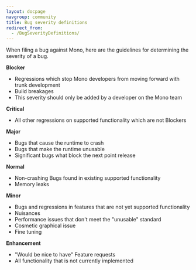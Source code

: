 ```yaml
---
layout: docpage
navgroup: community
title: Bug severity definitions
redirect_from:
  - /BugSeverityDefinitions/
---
```


When filing a bug against Mono, here are the guidelines for determining the severity of a bug.

 **Blocker**

-   Regressions which stop Mono developers from moving forward with trunk development
-   Build breakages
-   This severity should only be added by a developer on the Mono team

 **Critical**

-   All other regressions on supported functionality which are not Blockers

 **Major**

-   Bugs that cause the runtime to crash
-   Bugs that make the runtime unusable
-   Significant bugs what block the next point release

 **Normal**

-   Non-crashing Bugs found in existing supported functionality
-   Memory leaks

 **Minor**

-   Bugs and regressions in features that are not yet supported functionality
-   Nuisances
-   Performance issues that don't meet the "unusable" standard
-   Cosmetic graphical issue
-   Fine tuning

 **Enhancement**

-   "Would be nice to have" Feature requests
-   All functionality that is not currently implemented

